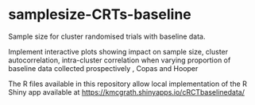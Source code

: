 # samplesize-CRTs-baseline

Sample size for cluster randomised trials with baseline data.

Implement interactive plots showing impact on sample size, cluster autocorrelation, intra-cluster correlation when varying proportion of baseline data collected prospectively , Copas and Hooper

The R files available in this repository allow local implementation of the R Shiny app available at 
https://kmcgrath.shinyapps.io/cRCTbaselinedata/

